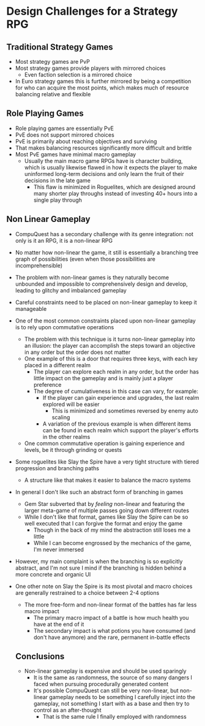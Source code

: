 # Design Challenges for a Strategy RPG

## Traditional Strategy Games

* Most strategy games are PvP
* Most strategy games provide players with mirrored choices
  * Even faction selection is a mirrored choice
* In Euro strategy games this is further mirrored by being a competition for who can acquire the most points, which makes much of resource balancing relative and flexible

## Role Playing Games

* Role playing games are essentially PvE
* PvE does not support mirrored choices
* PvE is primarily about reaching objectives and surviving
* That makes balancing resources significantly more difficult and brittle
* Most PvE games have minimal macro gameplay
  * Usually the main macro game RPGs have is character building, which is usually likewise flawed in how it expects the player to make uninformed long-term decisions and only learn the fruit of their decisions in the late game
    * This flaw is minimized in Roguelites, which are designed around many shorter play throughs instead of investing 40+ hours into a single play through

## Non Linear Gameplay

* CompuQuest has a secondary challenge with its genre integration: not only is it an RPG, it is a non-linear RPG

* No matter how non-linear the game, it still is essentially a branching tree graph of possibilities (even when those possibilities are incomprehensible)

* The problem with non-linear games is they naturally become unbounded and impossible to comprehensively design and develop, leading to glitchy and imbalanced gameplay

* Careful constraints need to be placed on non-linear gameplay to keep it manageable

* One of the most common constraints placed upon non-linear gameplay is to rely upon commutative operations

  * The problem with this technique is it turns non-linear gameplay into an illusion: the player can accomplish the steps toward an objective in any order but the order does not matter
  * One example of this is a door that requires three keys, with each key placed in a different realm
    * The player can explore each realm in any order, but the order has little impact on the gameplay and is mainly just a player preference
    * The degree of cumulativeness in this case can vary, for example:
      * If the player can gain experience and upgrades, the last realm explored will be easier
        * This is minimized and sometimes reversed by enemy auto scaling
      * A variation of the previous example is when different items can be found in each realm which support the player's efforts in the other realms
  * One common commutative operation is gaining experience and levels, be it through grinding or quests

* Some roguelites like Slay the Spire have a very tight structure with tiered progression and branching paths

  * A structure like that makes it easier to balance the macro systems

* In general I don't like such an abstract form of branching in games

  * Gem Star subverted that by *feeling* non-linear and featuring the larger meta-game of multiple passes going down different routes
  * While I don't like that format, games like Slay the Spire can be so well executed that I can forgive the format and enjoy the game
    * Though in the back of my mind the abstraction still loses me a little
    * While I can become engrossed by the mechanics of the game, I'm never immersed

* However, my main complaint is when the branching is so explicitly abstract, and I'm not sure I mind if the branching is hidden behind a more concrete and organic UI

* One other note on Slay the Spire is its most pivotal and macro choices are generally restrained to a choice between 2-4 options

  * The more free-form and non-linear format of the battles has far less macro impact
    * The primary macro impact of a battle is how much health you have at the end of it
    * The secondary impact is what potions you have consumed (and don't have anymore) and the rare, permanent in-battle effects

  ## Conclusions

  * Non-linear gameplay is expensive and should be used sparingly
    * It is the same as randomness, the source of so many dangers I faced when pursuing procedurally generated content
    * It's possible CompuQuest can still be very non-linear, but non-linear gameplay needs to be something I carefully inject into the gameplay, not something I start with as a base and then try to control as an after-thought
      * That is the same rule I finally employed with randomness